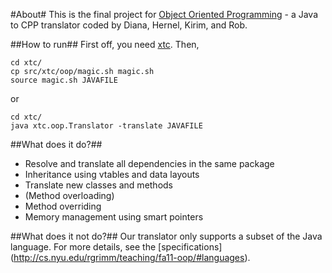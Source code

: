 #About#
This is the final project for [Object Oriented Programming](http://cs.nyu.edu/rgrimm/teaching/fa11-oop/) - a Java to CPP translator coded by Diana, Hernel, Kirim, and Rob.

##How to run##
First off, you need [xtc](http://cs.nyu.edu/rgrimm/xtc/).  Then,

    cd xtc/
    cp src/xtc/oop/magic.sh magic.sh
    source magic.sh JAVAFILE
    
or

    cd xtc/
    java xtc.oop.Translator -translate JAVAFILE

##What does it do?##
- Resolve and translate all dependencies in the same package
- Inheritance using vtables and data layouts
- Translate new classes and methods
- (Method overloading)
- Method overriding
- Memory management using smart pointers

##What does it not do?##
Our translator only supports a subset of the Java language. For more details, see the [specifications] (http://cs.nyu.edu/rgrimm/teaching/fa11-oop/#languages).